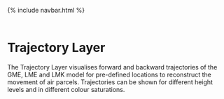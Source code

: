 <link href="style.css" rel="stylesheet">

{% include navbar.html %}

<p style="margin: 60px 0px 0px 0px;" />

# Trajectory Layer

The Trajectory Layer visualises forward and backward trajectories of the GME, LME and LMK model for pre-defined locations to reconstruct the movement of air parcels. Trajectories can be shown for different height levels and in different colour saturations. 

